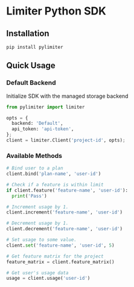 # Limiter Python SDK

## Installation

```
pip install pylimiter
```

## Quick Usage

### Default Backend

Initialize SDK with the managed storage backend

```python
from pylimiter import limiter

opts = {
  backend: 'Default',
  api_token: 'api-token',
};
client = limiter.Client('project-id', opts);
```

### Available Methods

```python
# Bind user to a plan
client.bind('plan-name', 'user-id')

# Check if a feature is within limit
if client.feature('feature-name', 'user-id'):
  print('Pass')

# Increment usage by 1.
client.increment('feature-name', 'user-id')

# Decrement usage by 1.
client.decrement('feature-name', 'user-id')

# Set usage to some value.
client.set('feature-name', 'user-id', 5)

# Get feature matrix for the project
feature_matrix = client.feature_matrix()

# Get user's usage data
usage = client.usage('user-id')
```
